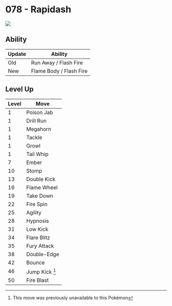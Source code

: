 # 078 - Rapidash
![][078]

## Ability

Update | Ability
---    | ---
Old    | Run Away / Flash Fire
New    | Flame Body / Flash Fire

## Level Up

Level | Move
---   | ---
  1   | Poison Jab
  1   | Drill Run
  1   | Megahorn
  1   | Tackle
  1   | Growl
  1   | Tail Whip
  7   | Ember
 10   | Stomp
 13   | Double Kick
 16   | Flame Wheel
 19   | Take Down
 22   | Fire Spin
 25   | Agility
 28   | Hypnosis
 31   | Low Kick
 34   | Flare Blitz
 35   | Fury Attack
 38   | Double-Edge
 42   | Bounce
 46   | Jump Kick [^1]
 50   | Fire Blast




[^1]: This move was previously unavailable to this Pokémon

[078]: ../img/pokemon/078.png
